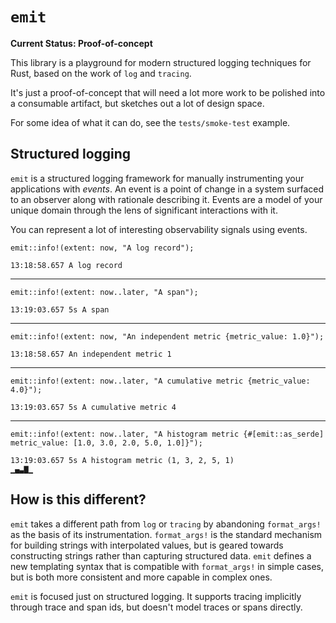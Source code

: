 # `emit`

**Current Status: Proof-of-concept**

This library is a playground for modern structured logging techniques for Rust, based on the work of `log` and `tracing`.

It's just a proof-of-concept that will need a lot more work to be polished into a consumable artifact, but sketches out a lot of design space.

For some idea of what it can do, see the `tests/smoke-test` example.

## Structured logging

`emit` is a structured logging framework for manually instrumenting your applications with _events_.
An event is a point of change in a system surfaced to an observer along with rationale describing it.
Events are a model of your unique domain through the lens of significant interactions with it.

You can represent a lot of interesting observability signals using events.

```
emit::info!(extent: now, "A log record");
```

```
13:18:58.657 A log record
```

-----

```
emit::info!(extent: now..later, "A span");
```

```
13:19:03.657 5s A span
```

-----

```
emit::info!(extent: now, "An independent metric {metric_value: 1.0}");
```

```
13:18:58.657 An independent metric 1
```

-----

```
emit::info!(extent: now..later, "A cumulative metric {metric_value: 4.0}");
```

```
13:19:03.657 5s A cumulative metric 4
```

-----

```
emit::info!(extent: now..later, "A histogram metric {#[emit::as_serde] metric_value: [1.0, 3.0, 2.0, 5.0, 1.0]}");
```

```
13:19:03.657 5s A histogram metric (1, 3, 2, 5, 1)
▁▄▃▇▁
```

## How is this different?

`emit` takes a different path from `log` or `tracing` by abandoning `format_args!` as the basis of its instrumentation.
`format_args!` is the standard mechanism for building strings with interpolated values, but is geared towards constructing strings rather than capturing structured data.
`emit` defines a new templating syntax that is compatible with `format_args!` in simple cases, but is both more consistent and more capable in complex ones.

`emit` is focused just on structured logging.
It supports tracing implicitly through trace and span ids, but doesn't model traces or spans directly.
